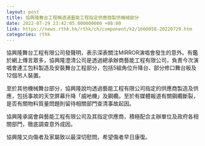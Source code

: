 ```yaml
---
layout: post
title: 協興隆舞台工程稱透過藝能工程指定供應商製供機械部分
date: 2022-07-29 23:42:05.000000000 +08:00
link: https://news.rthk.hk/rthk/ch/component/k2/1660058-20220729.htm
categories: rthk
---
```


協興隆舞台工程有限公司發聲明，表示深表關注MIRROR演唱會發生的意外。有鑑於網上傳言眾多，協興隆澄清公司是透過總承辦商藝能工程有限公司，負責今次演唱會連工包料製造及安裝舞台工程部分，包括5組角位升降台、部分修口舞台板及12個吊人裝置。

至於其他機械舞台部分，協興隆說均透過藝能工程有限公司指定的供應商製造及供應，包括事故的天空屏幕升降「威吔機」及鋼纜。至於有媒體報道有關鋼纜斷裂，是否有關物料質量問題則留待相關部門查清事故起因。

協興隆承諾會與藝能工程有限公司及其指定供應商，積極配合主辦單位及政府各相關部門，徹底調查意外成因。

協興隆又向傷者及家屬致以最深切慰問，希望傷者早日康復。
